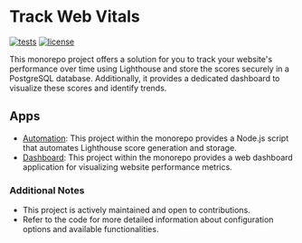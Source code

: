# Track Web Vitals

[![tests](https://github.com/piku-afk/track-web-vitals/actions/workflows/tests.yaml/badge.svg)](https://github.com/piku-afk/track-web-vitals/actions/workflows/tests.yaml)
[![license](https://badgen.net/github/license/piku-afk/track-web-vitals)](./LICENSE)

This monorepo project offers a solution for you to track your website's performance over time using Lighthouse and store the scores securely in a PostgreSQL database. Additionally, it provides a dedicated dashboard to visualize these scores and identify trends.

## Apps

- [Automation](./apps/automation/README.md): This project within the monorepo provides a Node.js script that automates Lighthouse score generation and storage.
- [Dashboard](./apps/dashboard/README.md): This project within the monorepo provides a web dashboard application for visualizing website performance metrics.

### Additional Notes

- This project is actively maintained and open to contributions.
- Refer to the code for more detailed information about configuration options and available functionalities.
